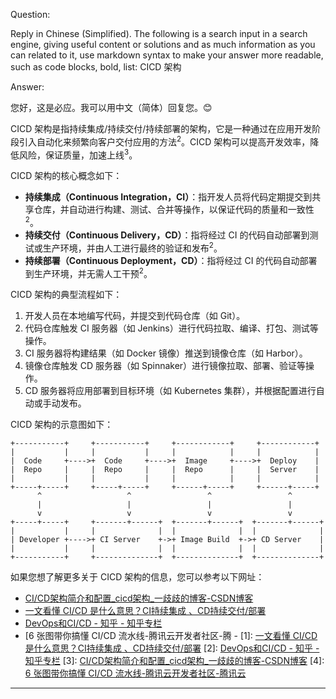 Question:

Reply in Chinese (Simplified).
The following is a search input in a search engine, giving useful content or solutions and as much information as you can related to it, use markdown syntax to make your answer more readable, such as code blocks, bold, list:
CICD 架构

Answer:

您好，这是必应。我可以用中文（简体）回复您。😊

CICD 架构是指持续集成/持续交付/持续部署的架构，它是一种通过在应用开发阶段引入自动化来频繁向客户交付应用的方法<sup>2</sup>。CICD 架构可以提高开发效率，降低风险，保证质量，加速上线<sup>3</sup>。

CICD 架构的核心概念如下：

- **持续集成（Continuous Integration，CI）**：指开发人员将代码定期提交到共享仓库，并自动进行构建、测试、合并等操作，以保证代码的质量和一致性<sup>2</sup>。
- **持续交付（Continuous Delivery，CD）**：指将经过 CI 的代码自动部署到测试或生产环境，并由人工进行最终的验证和发布<sup>2</sup>。
- **持续部署（Continuous Deployment，CD）**：指将经过 CI 的代码自动部署到生产环境，并无需人工干预<sup>2</sup>。

CICD 架构的典型流程如下：

1. 开发人员在本地编写代码，并提交到代码仓库（如 Git）。
2. 代码仓库触发 CI 服务器（如 Jenkins）进行代码拉取、编译、打包、测试等操作。
3. CI 服务器将构建结果（如 Docker 镜像）推送到镜像仓库（如 Harbor）。
4. 镜像仓库触发 CD 服务器（如 Spinnaker）进行镜像拉取、部署、验证等操作。
5. CD 服务器将应用部署到目标环境（如 Kubernetes 集群），并根据配置进行自动或手动发布。

CICD 架构的示意图如下：

```text
+-----------+     +-----------+     +------------+     +------------+
|           |     |           |     |            |     |            |
|  Code     +---->+  Code     +---->+  Image     +---->+  Deploy    |
|  Repo     |     |  Repo     |     |  Repo      |     |  Server    |
|           |     |           |     |            |     |            |
+-----+-----+     +-----+-----+     +------+-----+     +------+-----+
      ^                   ^                 ^                 ^
      |                   |                 |                 |
      v                   v                 v                 v
+-----+-----+     +-------+------+  +-------+------+  +-------+------+
|           |     |              |  |              |  |              |
| Developer +---->+ CI Server    +->+ Image Build  +->+ CD Server    |
|           |     |              |  |              |  |              |
+-----------+     +--------------+  +--------------+  +--------------+
```

如果您想了解更多关于 CICD 架构的信息，您可以参考以下网址：

- [CI/CD架构简介和配置_cicd架构_一歧歧的博客-CSDN博客](https://blog.csdn.net/weixin_45022625/article/details/102564891)
- [一文看懂 CI/CD 是什么意思？CI持续集成 、CD持续交付/部署](https://www.redhat.com/zh/topics/devops/what-is-ci-cd)
- [DevOps和CI/CD - 知乎 - 知乎专栏](https://zhuanlan.zhihu.com/p/360154972)
- [6 张图带你搞懂 CI/CD 流水线-腾讯云开发者社区-腾
\-
\[1]: [一文看懂 CI/CD 是什么意思？CI持续集成 、CD持续交付/部署](https://www.redhat.com/zh/topics/devops/what-is-ci-cd)
\[2]: [DevOps和CI/CD - 知乎 - 知乎专栏](https://zhuanlan.zhihu.com/p/360154972)
\[3]: [CI/CD架构简介和配置_cicd架构_一歧歧的博客-CSDN博客](https://blog.csdn.net/weixin_45022625/article/details/102564891)
\[4]: [6 张图带你搞懂 CI/CD 流水线-腾讯云开发者社区-腾讯云](https://cloud.tencent.com/developer/article/1888577)

<hr/>


